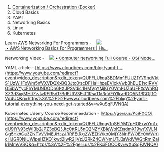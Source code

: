 1. [Containerization / Orchestration (Docker)](https://learning-oreilly-com.ezproxy.spl.org/videos/docker-for-the/9781788991315/9781788991315-video1_3/)
2. Cloud Basics 
3. YAML 
4. Networking Basics
5. Linux
6. Kubernetes 


Learn AWS Networking For Programmers -    [![](https://www.gstatic.com/youtube/img/watch/yt_favicon_ringo2.png) • AWS Networking Basics For Programmers | Ha...](https://www.youtube.com/watch?v=2doSoMN2xvI)   

Networking Video -    [![](https://www.gstatic.com/youtube/img/watch/yt_favicon_ringo2.png) • Computer Networking Full Course - OSI Mode...](https://www.youtube.com/watch?v=IPvYjXCsTg8)   

YAML article - [https://www.cloudbees.com/blog/yaml-t...](https://www.youtube.com/redirect?event=video_description&redir_token=QUFFLUhqa3BDMm1FUUZ1YV9hdVktS1UzWHFoWm5nWXVDQXxBQ3Jtc0tscDFHaHhpeEVIckVwb3hEUE1nclRVVG5ibWYycFhYMUNDODh6NXJPSVdici1HMVpYMjlGY0VmNUZaUFFXcWhRQXZ3d3oyMHltZzJwRER5d1ZBdFUtV3BsT1RsaTM3cVFiYlkwdDQ5N1BGQjI1OVd4UQ&q=https%3A%2F%2Fwww.cloudbees.com%2Fblog%2Fyaml-tutorial-everything-you-need-get-started&v=wXuSqFJVNQA) 

Kubernetes Udemy Course Recommendation - [https://geni.us/KciFOCO](https://www.youtube.com/redirect?event=video_description&redir_token=QUFFLUhqay1pSEtYM2pHOExwYm1xdU9IYV93cWI3b2JPZ3xBQ3Jtc0ttRU5nQ2NZYXBIeWpKZmdmX19wYXVLNGg5Yk9Ca3ZNTVVVMEJHbzJRRFEtRlg2WEZhWko0MjY3MnFWOEY0WWh1cHJGRDNlUWlpeHZKQ1kwd2lwR2ljVzU2RkZ4OWNmUTJ3aWdVWGttRmlZalk1MmVVSQ&q=https%3A%2F%2Fgeni.us%2FKciFOCO&v=wXuSqFJVNQA)